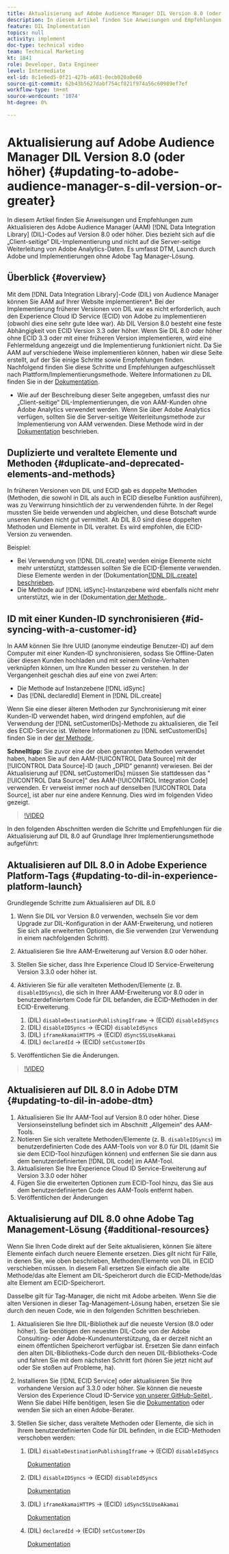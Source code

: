 ```yaml
---
title: Aktualisierung auf Adobe Audience Manager DIL Version 8.0 (oder höher)
description: In diesem Artikel finden Sie Anweisungen und Empfehlungen zum Aktualisieren des Adobe Audience Manager (AAM) Data Integration Library (DIL)-Codes auf Version 8.0 oder höher. Dies bezieht sich auf die „Client-seitige“ DIL-Implementierung und nicht auf die Server-seitige Weiterleitung von Adobe Analytics-Daten. Es umfasst DTM, Launch durch Adobe und Implementierungen ohne Adobe Tag Manager-Lösung.
feature: DIL Implementation
topics: null
activity: implement
doc-type: technical video
team: Technical Marketing
kt: 1841
role: Developer, Data Engineer
level: Intermediate
exl-id: 8c1e6ed5-0f21-427b-a681-0ecb020a0e60
source-git-commit: 62b43b5627dabf754cf821f974a56c60989ef7ef
workflow-type: tm+mt
source-wordcount: '1074'
ht-degree: 0%

---
```


# Aktualisierung auf Adobe Audience Manager DIL Version 8.0 (oder höher) {#updating-to-adobe-audience-manager-s-dil-version-or-greater}

In diesem Artikel finden Sie Anweisungen und Empfehlungen zum Aktualisieren des Adobe Audience Manager (AAM) [!DNL Data Integration Library] (DIL)-Codes auf Version 8.0 oder höher. Dies bezieht sich auf die „Client-seitige“ DIL-Implementierung und nicht auf die Server-seitige Weiterleitung von Adobe Analytics-Daten. Es umfasst DTM, Launch durch Adobe und Implementierungen ohne Adobe Tag Manager-Lösung.

## Überblick {#overview}

Mit dem [!DNL Data Integration Library]-Code (DIL) von Audience Manager können Sie AAM auf Ihrer Website implementieren*. Bei der Implementierung früherer Versionen von DIL war es nicht erforderlich, auch den Experience Cloud ID Service (ECID) von Adobe zu implementieren (obwohl dies eine sehr gute Idee war). Ab DIL Version 8.0 besteht eine feste Abhängigkeit von ECID Version 3.3 oder höher. Wenn Sie DIL 8.0 oder höher ohne ECID 3.3 oder mit einer früheren Version implementieren, wird eine Fehlermeldung angezeigt und die Implementierung funktioniert nicht. Da Sie AAM auf verschiedene Weise implementieren können, haben wir diese Seite erstellt, auf der Sie einige Schritte sowie Empfehlungen finden. Nachfolgend finden Sie diese Schritte und Empfehlungen aufgeschlüsselt nach Plattform/Implementierungsmethode. Weitere Informationen zu DIL finden Sie in der [Dokumentation](https://experienceleague.adobe.com/docs/audience-manager/user-guide/dil-api/dil-overview.html?lang=en).

* Wie auf der Beschreibung dieser Seite angegeben, umfasst dies nur „Client-seitige“ DIL-Implementierungen, die von AAM-Kunden ohne Adobe Analytics verwendet werden. Wenn Sie über Adobe Analytics verfügen, sollten Sie die Server-seitige Weiterleitungsmethode zur Implementierung von AAM verwenden. Diese Methode wird in der [Dokumentation](https://experienceleague.adobe.com/docs/analytics/admin/admin-tools/server-side-forwarding/ssf.html) beschrieben.

## Duplizierte und veraltete Elemente und Methoden {#duplicate-and-deprecated-elements-and-methods}

In früheren Versionen von DIL und ECID gab es doppelte Methoden (Methoden, die sowohl in DIL als auch in ECID dieselbe Funktion ausführen), was zu Verwirrung hinsichtlich der zu verwendenden führte. In der Regel mussten Sie beide verwenden und abgleichen, und diese Botschaft wurde unseren Kunden nicht gut vermittelt. Ab DIL 8.0 sind diese doppelten Methoden und Elemente in DIL veraltet. Es wird empfohlen, die ECID-Version zu verwenden.

Beispiel:

* Bei Verwendung von [!DNL DIL.create] werden einige Elemente nicht mehr unterstützt, stattdessen sollten Sie die ECID-Elemente verwenden. Diese Elemente werden in der (Dokumentation[[!DNL DIL.create]  beschrieben](https://experienceleague.adobe.com/docs/audience-manager/user-guide/dil-api/class-level-dil-methods/dil-create.html).
* Die Methode auf [!DNL idSync]-Instanzebene wird ebenfalls nicht mehr unterstützt, wie in der (Dokumentation[ der Methode ](https://experienceleague.adobe.com/docs/audience-manager/user-guide/dil-api/dil-instance-methods.html).

## ID mit einer Kunden-ID synchronisieren {#id-syncing-with-a-customer-id}

In AAM können Sie Ihre UUID (anonyme eindeutige Benutzer-ID) auf dem Computer mit einer Kunden-ID synchronisieren, sodass Sie Offline-Daten über diesen Kunden hochladen und mit seinem Online-Verhalten verknüpfen können, um Ihre Kunden besser zu verstehen. In der Vergangenheit geschah dies auf eine von zwei Arten:

* Die Methode auf Instanzebene [!DNL idSync]
* Das [!DNL declaredId] Element in [!DNL DIL.create]

Wenn Sie eine dieser älteren Methoden zur Synchronisierung mit einer Kunden-ID verwendet haben, wird dringend empfohlen, auf die Verwendung der [!DNL setCustomerIDs]-Methode zu aktualisieren, die Teil des ECID-Service ist. Weitere Informationen zu [!DNL setCustomerIDs] finden Sie in der [ der Methode ](https://experienceleague.adobe.com/docs/id-service/using/id-service-api/methods/setcustomerids.html).

**Schnelltipp:** Sie zuvor eine der oben genannten Methoden verwendet haben, haben Sie auf den AAM-[!UICONTROL Data Source] mit der [!UICONTROL Data Source]-ID (auch „DPID“ genannt) verwiesen. Bei der Aktualisierung auf [!DNL setCustomerIDs] müssen Sie stattdessen das &quot;[!UICONTROL Data Source]&quot; des AAM-[!UICONTROL Integration Code] verwenden. Er verweist immer noch auf denselben [!UICONTROL Data Source], ist aber nur eine andere Kennung. Dies wird im folgenden Video gezeigt.

>[!VIDEO](https://video.tv.adobe.com/v/23873/?quality=12)

In den folgenden Abschnitten werden die Schritte und Empfehlungen für die Aktualisierung auf DIL 8.0 auf Grundlage Ihrer Implementierungsmethode aufgeführt:

## Aktualisieren auf DIL 8.0 in Adobe Experience Platform-Tags {#updating-to-dil-in-experience-platform-launch}

Grundlegende Schritte zum Aktualisieren auf DIL 8.0

1. Wenn Sie DIL vor Version 8.0 verwenden, wechseln Sie vor dem Upgrade zur DIL-Konfiguration in der AAM-Erweiterung, und notieren Sie sich alle erweiterten Optionen, die Sie verwenden (zur Verwendung in einem nachfolgenden Schritt).
1. Aktualisieren Sie Ihre AAM-Erweiterung auf Version 8.0 oder höher.
1. Stellen Sie sicher, dass Ihre Experience Cloud ID Service-Erweiterung Version 3.3.0 oder höher ist.
1. Aktivieren Sie für alle veralteten Methoden/Elemente (z. B. `disableIDSyncs`), die sich in Ihrer AAM-Erweiterung vor 8.0 oder in benutzerdefiniertem Code für DIL befanden, die ECID-Methoden in der ECID-Erweiterung.

   1. (DIL) `disableDestinationPublishingIframe` -> (ECID) `disableIdSyncs`
   1. (DIL) `disableIDSyncs` -> (ECID) `disableIdSyncs`
   1. (DIL) `iframeAkamaiHTTPS` -> (ECID) `dSyncSSLUseAkamai`
   1. (DIL) `declaredId` -> (ECID) `setCustomerIDs`

1. Veröffentlichen Sie die Änderungen.

>[!VIDEO](https://video.tv.adobe.com/v/23874/?quality=12)

## Aktualisieren auf DIL 8.0 in Adobe DTM {#updating-to-dil-in-adobe-dtm}

1. Aktualisieren Sie Ihr AAM-Tool auf Version 8.0 oder höher. Diese Versionseinstellung befindet sich im Abschnitt „Allgemein“ des AAM-Tools.
1. Notieren Sie sich veraltete Methoden/Elemente (z. B. `disableIDSyncs`) im benutzerdefinierten Code des AAM-Tools von vor 8.0 für DIL (damit Sie sie dem ECID-Tool hinzufügen können) und entfernen Sie sie dann aus dem benutzerdefinierten [!DNL DIL code] im AAM-Tool.
1. Aktualisieren Sie Ihre Experience Cloud ID Service-Erweiterung auf Version 3.3.0 oder höher
1. Fügen Sie die erweiterten Optionen zum ECID-Tool hinzu, das Sie aus dem benutzerdefinierten Code des AAM-Tools entfernt haben.
1. Veröffentlichen der Änderungen

## Aktualisierung auf DIL 8.0 ohne Adobe Tag Management-Lösung {#additional-resources}

Wenn Sie Ihren Code direkt auf der Seite aktualisieren, können Sie ältere Elemente einfach durch neuere Elemente ersetzen. Dies gilt nicht für Fälle, in denen Sie, wie oben beschrieben, Methoden/Elemente von DIL in ECID verschieben müssen. In diesem Fall ersetzen Sie einfach die alte Methode/das alte Element am DIL-Speicherort durch die ECID-Methode/das alte Element am ECID-Speicherort.

Dasselbe gilt für Tag-Manager, die nicht mit Adobe arbeiten. Wenn Sie die alten Versionen in dieser Tag-Management-Lösung haben, ersetzen Sie sie durch den neuen Code, wie in den folgenden Schritten beschrieben.

1. Aktualisieren Sie Ihre DIL-Bibliothek auf die neueste Version (8.0 oder höher). Sie benötigen den neuesten DIL-Code von der Adobe Consulting- oder Adobe-Kundenunterstützung, da er derzeit nicht an einem öffentlichen Speicherort verfügbar ist. Ersetzen Sie dann einfach den alten DIL-Bibliotheks-Code durch den neuen DIL-Bibliotheks-Code und fahren Sie mit dem nächsten Schritt fort (hören Sie jetzt nicht auf oder Sie stoßen auf Probleme, ha).
1. Installieren Sie [!DNL ECID Service] oder aktualisieren Sie Ihre vorhandene Version auf 3.3.0 oder höher. Sie können die neueste Version des Experience Cloud ID-Service [von unserer GitHub-Seite) ](https://github.com/Adobe-Marketing-Cloud/id-service/releases). Wenn Sie dabei Hilfe benötigen, lesen Sie die [Dokumentation](https://experienceleague.adobe.com/docs/id-service/using/home.html) oder wenden Sie sich an einen Adobe-Berater.

1. Stellen Sie sicher, dass veraltete Methoden oder Elemente, die sich in Ihrem benutzerdefinierten Code für DIL befinden, in die ECID-Methoden verschoben werden:

   1. (DIL) `disableDestinationPublishingIframe` -> (ECID) `disableIdSyncs`

      [Dokumentation](https://experienceleague.adobe.com/docs/id-service/using/id-service-api/configurations/disableidsync.html)

   1. (DIL) `disableIDSyncs` -> (ECID) `disableIdSyncs`

      [Dokumentation](https://experienceleague.adobe.com/docs/id-service/using/id-service-api/configurations/disableidsync.html)

   1. (DIL) `iframeAkamaiHTTPS` -> (ECID) `idSyncSSLUseAkamai`

      [Dokumentation](https://experienceleague.adobe.com/docs/audience-manager/user-guide/dil-api/class-level-dil-methods/dil-create.html)

   1. (DIL) `declaredId` -> (ECID) `setCustomerIDs`

      [Dokumentation](https://experienceleague.adobe.com/docs/id-service/using/id-service-api/methods/setcustomerids.html)
